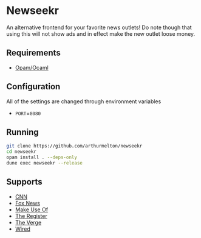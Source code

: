 # Newseekr
An alternative frontend for your favorite news outlets! Do note though that
using this will not show ads and in effect make the new outlet loose money.

## Requirements

- [Opam/Ocaml](https://ocaml.org/docs/up-and-running#installation-on-unix)

## Configuration

All of the settings are changed through environment variables

- `PORT`=`8080`

## Running

```sh
git clone https://github.com/arthurmelton/newseekr
cd newseekr
opam install . --deps-only
dune exec newseekr --release
```

## Supports

- [CNN](https://cnn.com)
- [Fox News](https://foxnews.com)
- [Make Use Of](https://makeuseof.com)
- [The Register](https://theregister.com)
- [The Verge](https://theverge.com)
- [Wired](https://wired.com)
